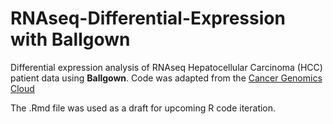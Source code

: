 # RNAseq-Differential-Expression with Ballgown
Differential expression analysis of RNAseq Hepatocellular Carcinoma (HCC) patient data using **Ballgown**. Code was adapted from the [Cancer Genomics Cloud](https://cgc.sbgenomics.com/u/aged_miosison/aged-hcv/apps/#aged_miosison/aged-hcv/ballgown-2-8-4)

The .Rmd file was used as a draft for upcoming R code iteration.
